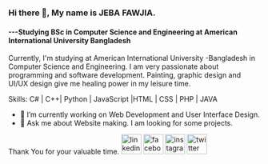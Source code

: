 ### Hi there 👋, My name is JEBA FAWJIA.
#### ---Studying BSc in Computer Science and Engineering at American International University Bangladesh
Currently, I'm studying at American International University -Bangladesh in Computer Science and Engineering. I am very passionate about programming and software development.
Painting, graphic design and UI/UX design give me healing power in my leisure time.

Skills:  C# | C++| Python | JavaScript |HTML | CSS | PHP | JAVA

- 🔭 I’m currently working on Web Development and User Interface Design. 
- 💬 Ask me about Website making. I am looking for some projects. 

Thank You for your valuable time.
[<img src='https://cdn.jsdelivr.net/npm/simple-icons@3.0.1/icons/linkedin.svg' alt='linkedin' height='40'>](https://www.linkedin.com/in/jeba-fawjia-050/)  [<img src='https://cdn.jsdelivr.net/npm/simple-icons@3.0.1/icons/facebook.svg' alt='facebook' height='40'>](https://www.facebook.com/jeba.fawjia.9)  [<img src='https://cdn.jsdelivr.net/npm/simple-icons@3.0.1/icons/instagram.svg' alt='instagram' height='40'>](https://www.instagram.com/jeba_fawjia/)  [<img src='https://cdn.jsdelivr.net/npm/simple-icons@3.0.1/icons/twitter.svg' alt='twitter' height='40'>](https://twitter.com/JFawjia)  



